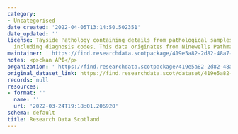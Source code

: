 ```yaml
---
category:
- Uncategorised
date_created: '2022-04-05T13:14:50.502351'
date_updated: ''
license: Tayside Pathology containing details from pathological samples and biopsy
  including diagnosis codes. This data originates from Ninewells Pathmanager.
maintainer: ' https://find.researchdata.scotpackage/419e5a82-2d82-48a7-a8f3-a83e64a54e92'
notes: <p>ckan API</p>
organization: ' https://find.researchdata.scotpackage/419e5a82-2d82-48a7-a8f3-a83e64a54e92'
original_dataset_link: https://find.researchdata.scot/dataset/419e5a82-2d82-48a7-a8f3-a83e64a54e92/resource/419e5a82-2d82-48a7-a8f3-a83e64a54e92/download/datadictionary.json
records: null
resources:
- format: ''
  name: ''
  url: '2022-03-24T19:18:01.206920'
schema: default
title: Research Data Scotland
---
```

